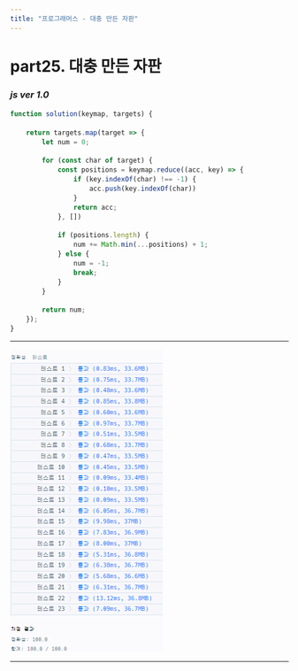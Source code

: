 ```yaml
---
title: "프로그래머스 - 대충 만든 자판"
---
```



# __part25. 대충 만든 자판__

### _js ver 1.0_
```js 
function solution(keymap, targets) {

    return targets.map(target => {
        let num = 0;

        for (const char of target) {
            const positions = keymap.reduce((acc, key) => {
                if (key.indexOf(char) !== -1) {
                    acc.push(key.indexOf(char))
                }
                return acc;
            }, [])

            if (positions.length) {
                num += Math.min(...positions) + 1;
            } else {
                num = -1;
                break;
            }
        }

        return num;
    });
}

```
<hr/>

![실행결과_js ver 1.0](/assets/img/2023-12-21-prog25.png)

<hr/>